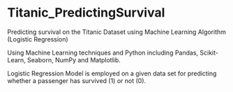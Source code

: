 # Titanic_PredictingSurvival
Predicting survival on the Titanic Dataset using Machine Learning Algorithm (Logistic Regression)

Using Machine Learning techniques and Python including Pandas, Scikit-Learn, Seaborn, NumPy and Matplotlib. 

Logistic Regression Model is employed on a given data set for predicting whether a passenger has survived (1) or not (0). 
